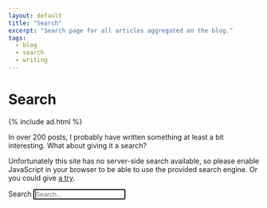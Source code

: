 ```yaml
---
layout: default
title: "Search"
excerpt: "Search page for all articles aggregated on the blog."
tags:
  - blog
  - search
  - writing
---
```


# Search

{% include ad.html %}

In over 200 posts, I probably have written something at least a bit interesting. What about giving it a search?

<noscript>Unfortunately this site has no server-side search available, so please enable JavaScript in your browser to be able to use the provided search engine. Or you could give <a href="https://cse.google.com/cse/publicurl?cx=009396935484082696627:sfmsndgcu2q" target="_blank">a try</a>.</noscript>

<div class="search-container" id="search-container">
  <label for="search-input" class="search-label visually-hidden">Search</label>
  <input type="text" id="search-input" class="search-input" placeholder="Search..." role="search" autofocus>
  <ul id="results-container" class="search-results  articles  list"></ul>
</div>

<script>
document.addEventListener('DOMContentLoaded', function () {
  loadJS('{{ "/assets/js/vendors/jekyll-search.js" | prepend: site.baseurl }}', search)
});

function search () {
  SimpleJekyllSearch({
    searchInput: document.getElementById('search-input'),
    resultsContainer: document.getElementById('results-container'),
    json: 'data.json',
    searchResultTemplate: '<li class="list__item">\
      <p class="list__secondary-content">{date}{guest}{external}</p>\
      <p class="list__primary-content">\
        <a href="{url}">{title}</a>\
      </p>\
    </li>',
    noResultsText: 'Sorry, I could not find any result for your search. :( Hey, if you really wanna have results, I suggest looking for "sass"!'
  });
}
</script>
